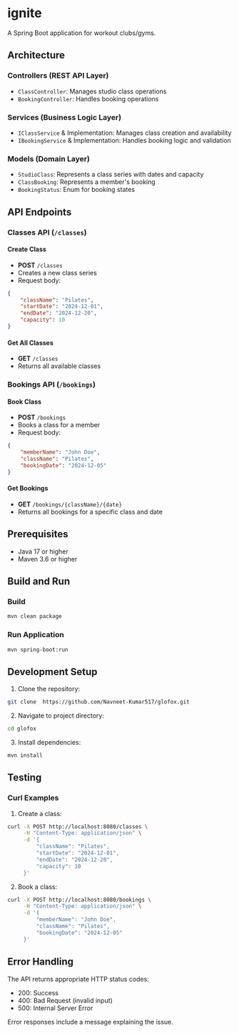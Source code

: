 # ignite 

A Spring Boot application for workout clubs/gyms. 

## Architecture

### Controllers (REST API Layer)
- `ClassController`: Manages studio class operations
- `BookingController`: Handles booking operations

### Services (Business Logic Layer)
- `IClassService` & Implementation: Manages class creation and availability
- `IBookingService` & Implementation: Handles booking logic and validation

### Models (Domain Layer)
- `StudioClass`: Represents a class series with dates and capacity
- `ClassBooking`: Represents a member's booking
- `BookingStatus`: Enum for booking states

## API Endpoints

### Classes API (`/classes`)

#### Create Class
- **POST** `/classes`
- Creates a new class series
- Request body:
```json
{
    "className": "Pilates",
    "startDate": "2024-12-01",
    "endDate": "2024-12-20",
    "capacity": 10
}
```

#### Get All Classes
- **GET** `/classes`
- Returns all available classes

### Bookings API (`/bookings`)

#### Book Class
- **POST** `/bookings`
- Books a class for a member
- Request body:
```json
{
    "memberName": "John Doe",
    "className": "Pilates",
    "bookingDate": "2024-12-05"
}
```

#### Get Bookings
- **GET** `/bookings/{className}/{date}`
- Returns all bookings for a specific class and date

## Prerequisites

- Java 17 or higher
- Maven 3.6 or higher

## Build and Run

### Build
```bash
mvn clean package
```

### Run Application
```bash
mvn spring-boot:run
```

## Development Setup

1. Clone the repository:
```bash
git clone  https://github.com/Navneet-Kumar517/glofox.git
```

2. Navigate to project directory:
```bash
cd glofox
```

3. Install dependencies:
```bash
mvn install
```

## Testing

### Curl Examples

1. Create a class:
```bash
curl -X POST http://localhost:8080/classes \
     -H "Content-Type: application/json" \
     -d '{
         "className": "Pilates",
         "startDate": "2024-12-01",
         "endDate": "2024-12-20",
         "capacity": 10
     }'
```

2. Book a class:
```bash
curl -X POST http://localhost:8080/bookings \
     -H "Content-Type: application/json" \
     -d '{
         "memberName": "John Doe",
         "className": "Pilates",
         "bookingDate": "2024-12-05"
     }'
```

## Error Handling

The API returns appropriate HTTP status codes:
- 200: Success
- 400: Bad Request (invalid input)
- 500: Internal Server Error

Error responses include a message explaining the issue.
